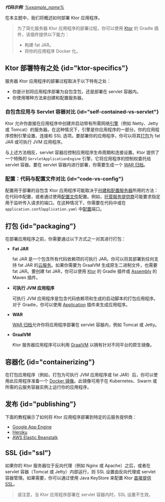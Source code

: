 [//]: # (title: 部署)

<show-structure for="chapter" depth="2"/>

<tldr>
<var name="example_name" value="deployment-ktor-plugin"/>
<p>
    <b>代码示例</b>:
    <a href="https://github.com/ktorio/ktor-documentation/tree/%ktor_version%/codeSnippets/snippets/%example_name%">
        %example_name%
    </a>
</p>
</tldr>

在本主题中，我们将概述如何部署 Ktor 应用程序。

> 为了简化服务器 Ktor 应用程序的部署过程，你可以使用 [Ktor](https://github.com/ktorio/ktor-build-plugins) 的 Gradle 插件，该插件提供以下能力：
> - 构建 fat JAR。
> - 将你的应用程序 Docker 化。

## Ktor 部署特有之处 {id="ktor-specifics"}
服务器 Ktor 应用程序的部署过程取决于以下特有之处：
* 你是计划将应用程序部署为自包含包，还是部署在 servlet 容器内。
* 你使用哪种方法来创建和配置服务器。

### 自包含应用与 Servlet 容器对比 {id="self-contained-vs-servlet"}

Ktor 允许你直接在应用程序中创建并启动带有所需网络[引擎](server-engines.md)（例如 Netty、Jetty 或 Tomcat）的服务器。在这种情况下，引擎是你应用程序的一部分。你的应用程序控制引擎设置、连接和 SSL 选项。要部署你的应用程序，你可以将其[打包](#packaging)为 fat JAR 或可执行 JVM 应用程序。

与上述方法相反，servlet 容器应控制应用程序生命周期和连接设置。Ktor 提供了一个特殊的 `ServletApplicationEngine` 引擎，它将应用程序的控制权委托给 servlet 容器。要在 servlet 容器内进行部署，你需要生成一个 [WAR 归档](server-war.md)。

### 配置：代码与配置文件对比 {id="code-vs-config"}

配置用于部署的自包含 Ktor 应用程序可能取决于[创建和配置服务器](server-create-and-configure.topic)所用的方法：在代码中配置，或者通过使用[配置文件](server-configuration-file.topic)配置。例如，[托管服务提供商](#publishing)可能要求指定用于监听传入请求的端口。在这种情况下，你需要在代码中或在 `application.conf`/`application.yaml` 中[配置](server-configuration-file.topic)端口。

## 打包 {id="packaging"}

在部署应用程序之前，你需要通过以下方式之一对其进行打包：

*   **Fat JAR**

    fat JAR 是一个包含所有代码依赖项的可执行 JAR。你可以将其部署到任何支持 fat JAR 的[云服务](#publishing)。如果你需要为 GraalVM 生成原生二进制文件，也需要 fat JAR。要创建 fat JAR，你可以使用 [Ktor](server-fatjar.md) 的 Gradle 插件或 [Assembly](maven-assembly-plugin.md) 的 Maven 插件。

*   **可执行 JVM 应用程序**

    可执行 JVM 应用程序是包含代码依赖项和生成的启动脚本的打包应用程序。对于 Gradle，你可以使用 [Application](server-packaging.md) 插件来生成应用程序。

*   **WAR**

    [WAR 归档](server-war.md)允许你将应用程序部署在 servlet 容器内，例如 Tomcat 或 Jetty。

*   **GraalVM**

    Ktor 服务器应用程序可以利用 [GraalVM](graalvm.md) 以拥有针对不同平台的原生镜像。

## 容器化 {id="containerizing"}

在打包应用程序（例如，打包为可执行 JVM 应用程序或 fat JAR）后，你可以使用此应用程序准备一个 [Docker 镜像](docker.md)。此镜像可用于在 Kubernetes、Swarm 或所需的云服务容器实例上运行你的应用程序。

## 发布 {id="publishing"}

下面的教程展示了如何将 Ktor 应用程序部署到特定的云服务提供商：
* [Google App Engine](google-app-engine.md)
* [Heroku](heroku.md)
* [AWS Elastic Beanstalk](elastic-beanstalk.md)

## SSL {id="ssl"}

如果你的 Ktor 服务器位于反向代理（例如 Nginx 或 Apache）之后，或者在 servlet 容器（Tomcat 或 Jetty）内部运行，则 SSL 设置由反向代理或 servlet 容器管理。如果需要，你可以通过使用 Java KeyStore 来配置 Ktor [直接提供 SSL](server-ssl.md)。

> 请注意，当 Ktor 应用程序部署在 servlet 容器内时，SSL 设置不生效。
